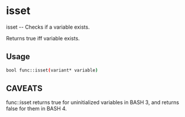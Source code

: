 # isset
isset -- Checks if a variable exists.

Returns true iff variable exists.

## Usage
```sh
bool func::isset(variant* variable)
```


## CAVEATS
  func::isset returns true for uninitialized variables in BASH 3, and returns
  false for them in BASH 4.
